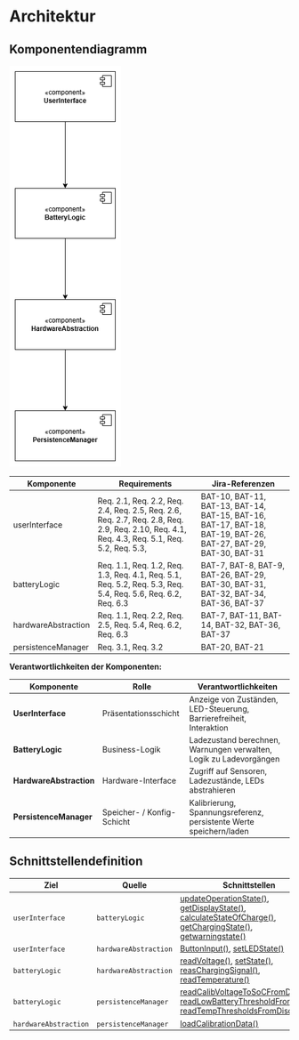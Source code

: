 # Architektur

## Komponentendiagramm

![Komponentendiagramm](../referenziert/Architektur/Komponentendiagramm.png)

| **Komponente**      | **Requirements**                                                                                                                             | **Jira-Referenzen**                                                                                            |
|---------------------|----------------------------------------------------------------------------------------------------------------------------------------------|----------------------------------------------------------------------------------------------------------------|
| userInterface       | Req. 2.1, Req. 2.2, Req. 2.4, Req. 2.5, Req. 2.6, Req. 2.7, Req. 2.8, Req. 2.9, Req. 2.10, Req. 4.1, Req. 4.3, Req. 5.1, Req. 5.2, Req. 5.3, | BAT-10, BAT-11, BAT-13, BAT-14, BAT-15, BAT-16, BAT-17, BAT-18, BAT-19, BAT-26, BAT-27, BAT-29, BAT-30, BAT-31 |
| batteryLogic        | Req. 1.1, Req. 1.2, Req. 1.3, Req. 4.1, Req. 5.1, Req. 5.2, Req. 5.3, Req. 5.4, Req. 5.6, Req. 6.2, Req. 6.3                                 | BAT-7, BAT-8, BAT-9, BAT-26, BAT-29, BAT-30, BAT-31, BAT-32, BAT-34, BAT-36, BAT-37                            |
| hardwareAbstraction | Req. 1.1, Req. 2.2, Req. 2.5, Req. 5.4, Req. 6.2, Req. 6.3                                                                                   | BAT-7, BAT-11, BAT-14, BAT-32, BAT-36, BAT-37                                                                  |
| persistenceManager  | Req. 3.1, Req. 3.2                                                                                                                           | BAT-20, BAT-21                                                                                                 |

**Verantwortlichkeiten der Komponenten:**

| **Komponente**          | **Rolle**                  | **Verantwortlichkeiten**                                            |
|-------------------------|----------------------------|---------------------------------------------------------------------|
| **UserInterface**       | Präsentationsschicht       | Anzeige von Zuständen, LED-Steuerung, Barrierefreiheit, Interaktion |
| **BatteryLogic**        | Business-Logik             | Ladezustand berechnen, Warnungen verwalten, Logik zu Ladevorgängen  |
| **HardwareAbstraction** | Hardware-Interface         | Zugriff auf Sensoren, Ladezustände, LEDs abstrahieren               |
| **PersistenceManager**  | Speicher- / Konfig-Schicht | Kalibrierung, Spannungsreferenz, persistente Werte speichern/laden  |

## Schnittstellendefinition

| **Ziel**              | **Quelle**            | **Schnittstellen**                                                                                                                                                                                                                                                                                                                                                                                                                                                                                                                                                    |
|-----------------------|-----------------------|-----------------------------------------------------------------------------------------------------------------------------------------------------------------------------------------------------------------------------------------------------------------------------------------------------------------------------------------------------------------------------------------------------------------------------------------------------------------------------------------------------------------------------------------------------------------------|
| `userInterface`       | `batteryLogic`        | [updateOperationState()](../referenziert/Architektur/Schnittstellendokumentation.md#methode-updateoperationstate), [getDisplayState()](../referenziert/Architektur/Schnittstellendokumentation.md#methode-getdisplaystate), [calculateStateOfCharge()](../referenziert/Architektur/Schnittstellendokumentation.md#methode-calculatestateofcharge), [getChargingState()](../referenziert/Architektur/Schnittstellendokumentation.md#methode-getchargingstate), [getwarningstate()](../referenziert/Architektur/Schnittstellendokumentation.md#methode-getwarningstate) |
| `userInterface`       | `hardwareAbstraction` | [ButtonInput()](../referenziert/Architektur/Schnittstellendokumentation.md#methode-buttoninput), [setLEDState()](../referenziert/Architektur/Schnittstellendokumentation.md#methode-setledstate)                                                                                                                                                                                                                                                                                                                                                                      |
| `batteryLogic`        | `hardwareAbstraction` | [readVoltage()](../referenziert/Architektur/Schnittstellendokumentation.md#methode-readvoltage), [setState()](../referenziert/Architektur/Schnittstellendokumentation.md#methode-setstate), [reasChargingSignal()](../referenziert/Architektur/Schnittstellendokumentation.md#methode-readchargingsignal), [readTemperature()](../referenziert/Architektur/Schnittstellendokumentation.md#methode-readtemperature)                                                                                                                                                    |
| `batteryLogic`        | `persistenceManager`  | [readCalibVoltageToSoCFromDisc()](../referenziert/Architektur/Schnittstellendokumentation.md#methode-readcalibvoltagetosocfromdisc), [readLowBatteryThresholdFromDisc()](../referenziert/Architektur/Schnittstellendokumentation.md#methode-readlowbatterythresholdfromdisc), [readTempThresholdsFromDisc()](../referenziert/Architektur/Schnittstellendokumentation.md#methode-readtempthresholdfromdisc)                                                                                                                                                            |
| `hardwareAbstraction` | `persistenceManager`  | [loadCalibrationData()](../referenziert/Architektur/Schnittstellendokumentation.md#methode-loadcalibrationdata)                                                                                                                                                                                                                                                                                                                                                                                                                                                       |

